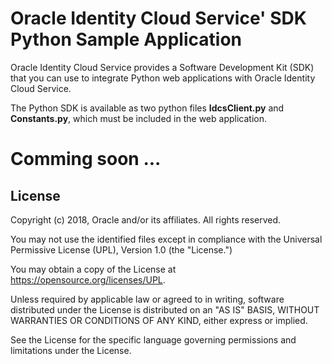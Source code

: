 # Oracle Identity Cloud Service' SDK Python Sample Application

Oracle Identity Cloud Service provides a Software Development Kit (SDK) that you can use to integrate Python web applications with Oracle Identity Cloud Service.

The Python SDK is available as two python files **IdcsClient.py** and **Constants.py**, which must be included in the web application.

# Comming soon ...

## License

Copyright (c) 2018, Oracle and/or its affiliates. All rights reserved.

You may not use the identified files except in compliance with the Universal Permissive License (UPL), Version 1.0 (the "License.")

You may obtain a copy of the License at https://opensource.org/licenses/UPL. 

Unless required by applicable law or agreed to in writing, software distributed under the License is distributed on an "AS IS" BASIS, WITHOUT WARRANTIES OR CONDITIONS OF ANY KIND, either express or implied.

See the License for the specific language governing permissions and limitations under the License.